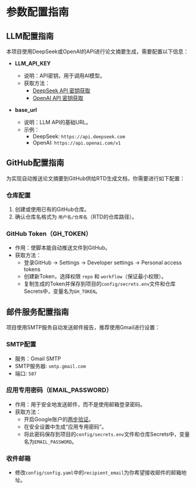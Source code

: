 # 参数配置指南

## LLM配置指南

本项目使用DeepSeek或OpenAI的API进行论文摘要生成，需要配置以下信息：

- **LLM_API_KEY**
  - 说明：API密钥，用于调用AI模型。
  - 获取方法：
    - [DeepSeek API 密钥获取](https://platform.deepseek.com/)
    - [OpenAI API 密钥获取](https://platform.openai.com/api-keys)

- **base_url**
  - 说明：LLM API的基础URL。
  - 示例：
    - DeepSeek: `https://api.deepseek.com`
    - OpenAI: `https://api.openai.com/v1`


## GitHub配置指南

为实现自动推送论文摘要到GitHub供给RTD生成文档，你需要进行如下配置：

### 仓库配置

1. 创建或使用已有的GitHub仓库。
2. 确认仓库名格式为 `用户名/仓库名`（RTD的仓库路径）。

### GitHub Token（GH_TOKEN）

- 作用：使脚本能自动推送文件到GitHub。
- 获取方法：
  - 登录GitHub → Settings → Developer settings → Personal access tokens
  - 创建新Token，选择权限 `repo` 和 `workflow`（保证最小权限）。
  - 复制生成的Token并保存到项目的`config/secrets.env`文件和仓库Secrets中，变量名为`GH_TOKEN`。

## 邮件服务配置指南

项目使用SMTP服务自动发送邮件报告，推荐使用Gmail进行设置：

### SMTP配置

- 服务：Gmail SMTP
- SMTP服务器: `smtp.gmail.com`
- 端口: `587`

### 应用专用密码（EMAIL_PASSWORD）

- 作用：用于安全地发送邮件，而不是使用邮箱登录密码。
- 获取方法：
  - 开启Google账户的[两步验证](https://myaccount.google.com/security)。
  - 在安全设置中生成“应用专用密码”。
  - 将此密码保存到项目的`config/secrets.env`文件和仓库Secrets中，变量名为`EMAIL_PASSWORD`。

### 收件邮箱

- 修改`config/config.yaml`中的`recipient_email`为你希望接收邮件的邮箱地址。
